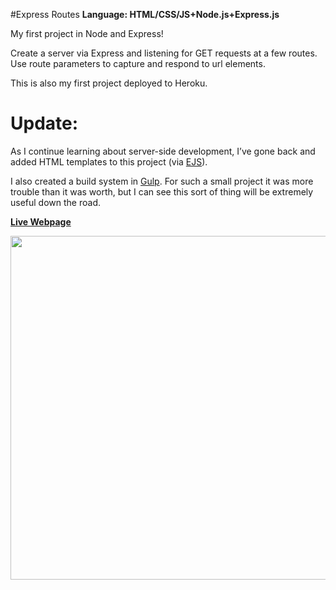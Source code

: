 #Express Routes
<strong>Language: HTML/CSS/JS+Node.js+Express.js</strong>

My first project in Node and Express!

Create a server via Express and listening for GET requests at a few routes. Use route parameters to capture and respond to url elements.

This is also my first project deployed to Heroku. 

# Update: 

As I continue learning about server-side development, I’ve gone back and added HTML templates to this project (via <a href="http://www.embeddedjs.com/">EJS</a>).

I also created a build system in <a href="http://gulpjs.com/">Gulp</a>. For such a small project it was more trouble than it was worth, but I can see this sort of thing will be extremely useful down the road. 


<a href="https://darga-express-routes.herokuapp.com/"><b>Live Webpage</b></a>

<img src ="http://66.media.tumblr.com/440fa8ae57790690b01fcf08b89a8a67/tumblr_inline_oaj57fbNPR1tvc5hi_1280.png" width="550">
